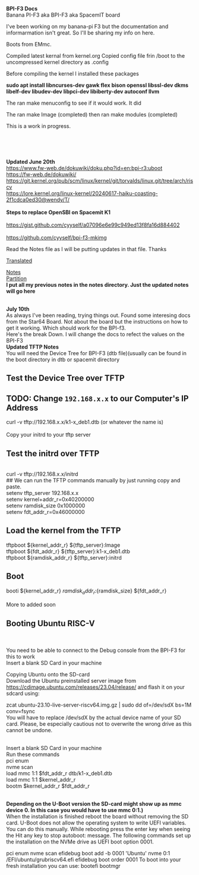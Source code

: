 **BPI-F3 Docs**
<br>
Banana PI-F3 aka BPI-F3 aka SpacemIT board<br>

I've been working on my banana-pi F3 but the documentation and informarmation isn't great. So I'll be sharing my info on here.

Boots from EMmc.

Compiled latest kernal from kernel.org
Copied config file frin /boot to the uncompressed kernel directory as .config

Before compiling the kernel I installed these packages

**sudo apt install libncurses-dev gawk flex bison openssl libssl-dev dkms libelf-dev libudev-dev libpci-dev libiberty-dev autoconf llvm**

The ran make menuconfig to see if it would work. It did

The ran make Image  (completed)
then ran make modules (completed)

This is a work in progress.<br>
<br>

<br>
<br>

**Updated June 20th**
<br>
https://www.fw-web.de/dokuwiki/doku.php?id=en:bpi-r3:uboot
<br>
https://fw-web.de/dokuwiki/
<br>
https://git.kernel.org/pub/scm/linux/kernel/git/torvalds/linux.git/tree/arch/riscv
<br>
https://lore.kernel.org/linux-kernel/20240617-haiku-coasting-2f1cdca0ed30@wendy/T/
<br>
<br>
**Steps to replace OpenSBI on Spacemit K1**
<br>
<br>
https://gist.github.com/cyyself/a07096e6e99c949ed13f8fa16d884402
<br>
<br>
https://github.com/cyyself/bpi-f3-mkimg

Read the Notes file as I will be putting updates in that file.
Thanks

[Translated](translated/readme.md)

[Notes](notes/readme.md)<br>
[Partition](partition/readme.md)
<br>
**I put all my previous notes in the notes directory. Just the updated notes will go here**
<br>
<br>


**July 10th**
<br>
As always I've been reading, trying things out. Found some interesing docs from the Star64 Board. Not about the board but the instructions on how to get it working. Which should work for the BPI-f3.
<br>
Here's the break Down. I will change the docs to refect the values on the BPI-F3<br>
**Updated TFTP Notes**
<br>
You will need the Device Tree for BPI-F3 (dtb file)(usually can be found in the boot directory in dtb or spacemit directory<br>
## Test the Device Tree over TFTP
## TODO: Change `192.168.x.x` to our Computer's IP Address
curl -v tftp://192.168.x.x/k1-x_deb1.dtb (or whatever the name is)<br>
<br>
Copy your initrd to your tftp server<br>
## Test the initrd over TFTP
<br>
curl -v tftp://192.168.x.x/initrd
<br>
## We can run the TFTP commands manually by just running copy and paste.
<br>
setenv tftp_server 192.168.x.x<br>
setenv kernel+addr_r=0x40200000<br>
setenv ramdisk_size 0x1000000<br>
setenv fdt_addr_r=0x46000000<br>


## Load the kernel from the TFTP<br>
tftpboot ${kernel_addr_r} ${tftp_server}:Image<br>
tftpboot ${fdt_addr_r} ${tftp_server}:k1-x_deb1.dtb<br>
tftpboot ${ramdisk_addr_r} ${tftp_server}:initrd<br>
## Boot
booti ${kernel_addr_r} ${ramdisk_addr_r}:${ramdisk_size} ${fdt_addr_r}<br>
<br>
More to added soon<br>
## Booting Ubuntu RISC-V
<br>
<br>
You need to be able to connect to the Debug console from the BPI-F3 for this to work<br>
Insert a blank SD Card in your machine<br>

Copying Ubuntu onto the SD-card<br>
Download the Ubuntu preinstalled server image from https://cdimage.ubuntu.com/releases/23.04/release/ and flash it on your sdcard using:<br>

zcat ubuntu-23.10-live-server-riscv64.img.gz | sudo dd of=/dev/sdX bs=1M conv=fsync<br>
You will have to replace /dev/sdX by the actual device name of your SD card. Please, be especially cautious not to overwrite the wrong drive as this cannot be undone.<br>

<br>
Insert a blank SD Card in your machine<br>
Run these commands<br>
pci enum<br>
nvme scan<br>
load mmc 1:1 $fdt_addr_r dtb/k1-x_deb1.dtb<br>
load mmc 1:1 $kernel_addr_r<br>
bootm $kernel_addr_r $fdt_addr_r<br>
<br>

**Depending on the U-Boot version the SD-card might show up as mmc device 0. In this case you would have to use mmc 0:1.)**
<br>
When the installation is finished reboot the board without removing the SD card.
U-Boot does not allow the operating system to write UEFI variables. You can do this manually. While rebooting press the enter key when seeing the Hit any key to stop autoboot: message. The following commands set up the installation on the NVMe drive as UEFI boot option 0001.

pci enum
nvme scan
efidebug boot add -b 0001 'Ubuntu' nvme 0:1 /EFI/ubuntu/grubriscv64.efi
efidebug boot order 0001
To boot into your fresh installation you can use:
bootefi bootmgr

